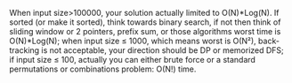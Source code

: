 When input size>100000, your solution actually limited to O(N)*Log(N). If sorted (or make it sorted), think towards binary search, if not then think of sliding window or 2 pointers, prefix sum, or those algorithms worst time is O(N)*Log(N); when input size ≤ 1000, which means worst is O(N²), back-tracking is not acceptable, your direction should be DP or memorized DFS; if input size ≤ 100, actually you can either brute force or a standard permutations or combinations problem: O(N!) time.
